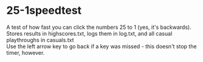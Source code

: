 # 25-1speedtest
A test of how fast you can click the numbers 25 to 1 (yes, it's backwards). Stores results in highscores.txt, logs them in log.txt, and all casual playthroughs in casuals.txt  
Use the left arrow key to go back if a key was missed - this doesn't stop the timer, however. 
